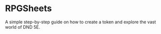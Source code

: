 # RPGSheets
A simple step-by-step guide on how to create a token and explore the vast world of DND 5E.
